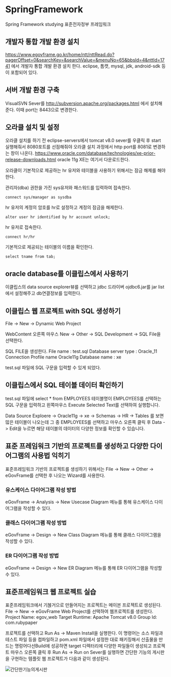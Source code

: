 # SpringFramework
Spring Framework studying 표준전자정부 프레임워크


## 개발자 통합 개발 환경 설치

https://www.egovframe.go.kr/home/ntt/nttRead.do?pagerOffset=0&searchKey=&searchValue=&menuNo=65&bbsId=4&nttId=1741 에서 개발자 통합 개발 환경 설치 한다.
eclipse, 톰캣, mysql, jdk, android-sdk 등이 포함되어 있다.

## 서버 개발 환경 구축

VisualSVN Sever를 http://subversion.apache.org/packages.html 에서 설치해준다. 이때 port는 8443으로 변경한다.

## 오라클 설치 및 설정

오라클 설치를 하기 전 eclipse-servers에서 tomcat v8.0 sever를 우클릭 후 start 실행해줘서 8080포트를 선점해줘야 오라클 설치 과정에서 http port를 8081로 변경하는 창이 나온다.
https://www.oracle.com/database/technologies/xe-prior-release-downloads.html oracle 11g XE는 여기서 다운로드한다.

오라클이 기본적으로 제공하는 hr 유저와 테이블을 사용하기 위해서는 잠금 해제를 해야 한다.

관리자(dba) 권한을 가진 sys유저와 패스워드를 입력하여 접속한다.
```
connect sys/manager as sysdba
```

hr 유저의 계정의 암호를 hr로 설정하고 계정의 잠금을 해제한다.
```
alter user hr identified by hr account unlock;
```

hr 유저로 접속한다.
```
connect hr/hr
```

기본적으로 제공되는 테이블의 이름을 확인한다.
```
select tname from tab;
```

## oracle database를 이클립스에서 사용하기

이클립스의 data source explorer뷰를 선택하고 jdbc 드라이버 ojdbc6.jar를 jar list에서 설정해주고 db연결정보를 입력한다.

## 이클립스 웹 프로젝트 with SQL 생성하기

File -> New -> Dynamic Web Project 

WebContent 오른쪽 마우스 New -> Other -> SQL Development -> SQL File을 선택한다.

SQL FILE을 생성한다. File name : test.sql Database server type : Oracle_11 Connection Profile name Oracle11g Database name : xe

test.sql 파일에 SQL 구문을 입력할 수 있게 되었다.

## 이클립스에서 SQL 테이블 데이터 확인하기

test.sql 파일에 select * from EMPLOYEES 테이블명이 EMPLOYEES를 선택하는 SQL 구문을 입력하고 왼쪽마우스 Execute Selected Text를 선택하여 실행합니다.

Data Source Exploere -> Oracle11g -> xe -> Schemas -> HR -> Tables 를 보면 많은 테이블이 나오는데 그 중 EMPLOYEES를 선택하고 마우스 오른쪽 클릭 후 Data -> Edit을 누르면
해당 테이블의 데이터의 다양한 정보를 확인할 수 있습니다.  

## 표준 프레임워크 기반의 프로젝트를 생성하고 다양한 다이어그램의 사용법 익히기

표준프레임워크 기반의 프로젝트를 생성하기 위해서는 File -> New -> Other -> eGovFrame를 선택한 후 나오는 Wizard를 사용한다.

### 유스케이스 다이어그램 작성 방법
eGovFrame -> Analysis -> New Usecase Diagram 메뉴를 통해 유스케이스 다이어그램을 작성할 수 있다.

### 클래스 다이어그램 작성 방법
eGovFrame -> Design -> New Class Diagram 메뉴를 통해 클래스 다이어그램을 작성할 수 있다.

### ER 다이어그램 작성 방법
eGovFrame -> Design -> New ER Diagram 메뉴를 통해 ER 다이어그램을 작성할 수 있다.

## 표준프레임워크 웹 프로젝트 실습
표준프레임워크에서 기볹거으로 만들어지는 프로젝트는 메이븐 프로젝트로 생성된다.
File -> New -> eGovFrame Web Project를 선택하여 웹프로젝트를 생성한다.
Project Name: egov_web Target Runtime: Apache Tomcat v8.0 Group Id: com.rubypaper

프로젝트를 선택하고 Run As -> Maven Install을 실행한다. 이 명령어는 소스 파일과 테스트 파일 등을 컴파일하고 pom.xml 파일에서 설정한 대로 패키징해서 산출물을 만드는 명렁어다선Build에 성공하면 target 디렉터리에 다양한 파일들이 생성되고 프로젝트 마우스 오른쪽 클릭 후 Run As -> Run on Sever를 실행하면 간단한 기능의 게시판을 구현하는 템플릿 웹 프로젝트가 다음과 같이 생성된다.

![간단한기능의게시판](https://user-images.githubusercontent.com/58906858/179478605-804da533-beb8-4660-b447-f809c82e135d.png)

